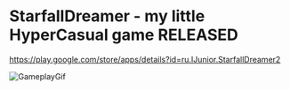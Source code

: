 # StarfallDreamer - my little HyperCasual game RELEASED

https://play.google.com/store/apps/details?id=ru.IJunior.StarfallDreamer2

![GameplayGif](https://github.com/pdgrv/HC_ObjFaller/blob/master/StarfallDreamer.gif)
